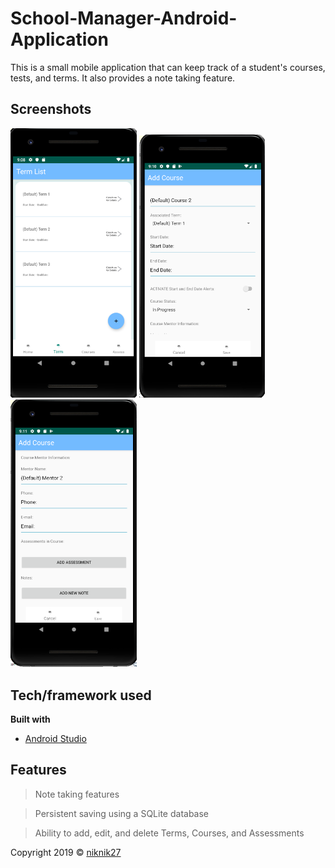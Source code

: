 # School-Manager-Android-Application
This is a small mobile application that can keep track of a student's courses, tests, and terms. 
It also provides a note taking feature.

## Screenshots
<img src="/images/SchoolManagerScreenshots/AndroidScreenshot1.png?raw=true" width="40%" alt = "screenshot 1">

<img src="/images/SchoolManagerScreenshots/AndroidScreenshot2.png?raw=true" width="40%" alt = "screenshot 2">

<img src="/images/SchoolManagerScreenshots/AndroidScreenshot3.png?raw=true" width="40%" alt = "screenshot 3">

## Tech/framework used
<b>Built with</b>
- [Android Studio](https://developer.android.com/studio)

## Features
  > Note taking features
  
  > Persistent saving using a SQLite database
  
  > Ability to add, edit, and delete Terms, Courses, and Assessments

Copyright 2019 © [niknik27](https://github.com/niknik27)
